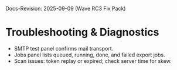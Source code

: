 Docs-Revision: 2025-09-09 (Wave RC3 Fix Pack)
# Troubleshooting & Diagnostics

- SMTP test panel confirms mail transport.
- Jobs panel lists queued, running, done, and failed export jobs.
- Scan issues: token replay or expired; check server time for skew.
